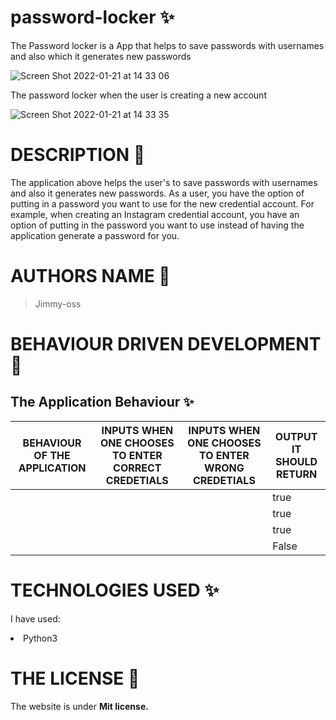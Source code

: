 # password-locker &#10024;
The Password locker is a App that helps to save passwords with usernames and also which it generates new passwords 

![Screen Shot 2022-01-21 at 14 33 06](https://user-images.githubusercontent.com/62022158/150523245-cd490393-e0b0-4909-af8a-56e88d7150b3.png)

The password locker when the user is creating a new account

![Screen Shot 2022-01-21 at 14 33 35](https://user-images.githubusercontent.com/62022158/150523428-9be38810-34ae-4abe-a251-ee482829dd1e.png)


# DESCRIPTION &#127800;

The application above helps the user's to save passwords with usernames and also it generates new passwords.
As a user, you have the option of putting in a password you want to use for the new credential account. 
For example, when creating an Instagram credential account, you have an option of putting in the password
you want to use instead of having the application generate a password for you.

# AUTHORS NAME &#129409;

> Jimmy-oss

# BEHAVIOUR DRIVEN DEVELOPMENT &#127800;

<h2>The Application Behaviour &#10024;</h2>
      <p w3-class="large">
        </div>
 <div class="responsive card-4">   
     <table class="table stripped bordered">
       <thread>
          <tr class="theme">
  <th>BEHAVIOUR OF THE APPLICATION</th>
  <th>INPUTS WHEN ONE CHOOSES TO ENTER CORRECT CREDETIALS</th> 
  <th>INPUTS WHEN ONE CHOOSES TO ENTER WRONG CREDETIALS</th>
 <th>OUTPUT IT SHOULD RETURN</th>
       </tr>
        </thread>
             <thead>
                  <tbody>
                        <tr>
                 <td></td>
                <td></td>
                <td></td>
                <td>true</td>
                  </tr>
               <tr>
           <td></td>
           <td></td>
           <td></td>
            <td>true</td>
               </tr>
            <tr>
   <td></td>
            <td></td>
             <td></td>
             <td>true</td>
               </tr>
            <tr>
   <td> </td>
   <td></td>
   <td> </td>
          <td> False</td>
              </tr>
                 </tbody>
                        </thead>
                              </table>
  
  # TECHNOLOGIES USED &#10024;
   I have used: 
         <li>Python3</li>
         
 # THE LICENSE &#127800;
The website is under <b>Mit license.</b>

